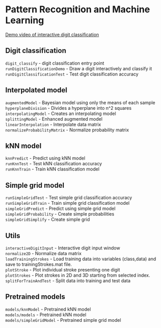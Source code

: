 # Pattern Recognition and Machine Learning  

[Demo video of interactive digit classification](https://www.youtube.com/watch?v=6z7kcFm0LkA)

## Digit classification  

`digit_classify` - digit classification entry point  
`runDigitClassificationDemo` - Draw a digit interactively and classify it  
`runDigitClassificationTest` - Test digit classification accuracy  

## Interpolated model

`augmentedModel` - Bayesian model using only the means of each sample  
`hyperplaneDivision` - Divides a hyperplane into n^2 squares  
`interpolatingModel` - Creates an interpolating model  
`splittingModel` - Enhanced augmented model  
`linearInterpolation` - Interpolate data matrix  
`normalizeProbabilityMatrix` - Normalize probability matrix  

## kNN model

`knnPredict` - Predict using kNN model  
`runKnnTest` - Test kNN classification accuracy  
`runKnnTrain` - Train kNN classification model  

## Simple grid model

`runSimpleGridTest` - Test simple grid classification accuracy  
`runSimpleGridTrain` - Train simple grid classification model  
`simpleGridPredict` - Predict using simple grid model  
`simpleGridProbability` - Create simple probabilities   
`simpleGridSimplify` - Create simple grid  

## Utils

`interactiveDigitInput` - Interactive digit input window  
`normalize2D` - Normalize data matrix   
`loadTrainingStrokes` - Load training data into variables (class,data) and save to trainingStrokes.mat file.  
`plotStroke` - Plot individual stroke presenting one digit  
`plotStrokes` - Plot strokes in 2D and 3D starting from selected index.  
`splitForTrainAndTest` - Split data into training and test data   

## Pretrained models

`models/knnModel` - Pretrained kNN model  
`models/models` - Pretrained kNN model  
`models/simpleGridModel` - Pretrained simple grid model  
